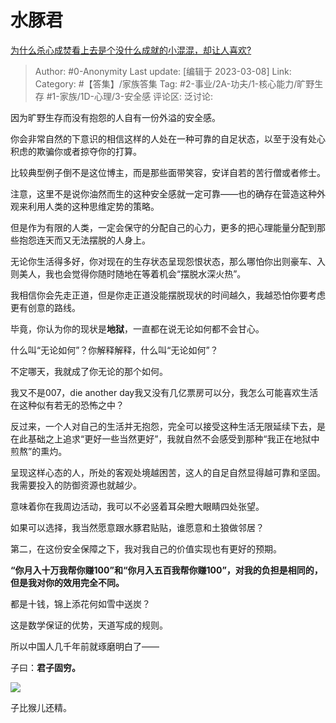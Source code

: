 # 水豚君
[为什么杀心成焚看上去是个没什么成就的小混混，却让人喜欢?](https://www.zhihu.com/question/529613992/answer/2925562793)

> Author: #0-Anonymity
> Last update: [编辑于 2023-03-08]
> Link:
> Category: #【答集】/家族答集
> Tag: #2-事业/2A-功夫/1-核心能力/旷野生存 #1-家族/1D-心理/3-安全感
> 评论区:
> 泛讨论:

因为旷野生存而没有抱怨的人自有一份外溢的安全感。

你会非常自然的下意识的相信这样的人处在一种可靠的自足状态，以至于没有处心积虑的欺骗你或者掠夺你的打算。

比较典型例子倒不是这位博主，而是那些面带笑容，安详自若的苦行僧或者修士。

注意，这里不是说你油然而生的这种安全感就一定可靠——也的确存在营造这种外观来利用人类的这种思维定势的策略。

但是作为有限的人类，一定会保守的分配自己的心力，更多的把心理能量分配到那些抱怨连天而又无法摆脱的人身上。

无论你生活得多好，你对现在的生存状态呈现怨恨状态，那么哪怕你出则豪车、入则美人，我也会觉得你随时随地在等着机会“摆脱水深火热”。

我相信你会先走正道，但是你走正道没能摆脱现状的时间越久，我越恐怕你要考虑更有创意的路线。

毕竟，你认为你的现状是**地狱**，一直都在说无论如何都不会甘心。

什么叫“无论如何”？你解释解释，什么叫“无论如何”？

不定哪天，我就成了你无论的那个如何。

我又不是007，die another day我又没有几亿票房可以分，我怎么可能喜欢生活在这种似有若无的恐怖之中？

反过来，一个人对自己的生活并无抱怨，完全可以接受这种生活无限延续下去，是在此基础之上追求“更好一些当然更好”，我就自然不会感受到那种“我正在地狱中煎熬”的熏灼。

呈现这样心态的人，所处的客观处境越困苦，这人的自足自然显得越可靠和坚固。我需要投入的防御资源也就越少。

意味着你在我周边活动，我可以不必竖着耳朵瞪大眼睛四处张望。

如果可以选择，我当然愿意跟水豚君贴贴，谁愿意和土狼做邻居？

第二，在这份安全保障之下，我对我自己的价值实现也有更好的预期。

**“你月入十万我帮你赚100”和“你月入五百我帮你赚100”，对我的负担是相同的，但是我对你的效用完全不同。**

都是十钱，锦上添花何如雪中送炭？

这是数学保证的优势，天道写成的规则。

所以中国人几千年前就琢磨明白了——

子曰：**君子固穷。**

![](https://picx.zhimg.com/50/v2-845f9e2955d25e41705c029d308db22d_720w.jpg?source=1940ef5c)

子比猴儿还精。
